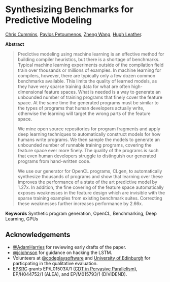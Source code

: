 # Synthesizing Benchmarks for Predictive Modeling
[Chris Cummins](http://chriscummins.cc/),
[Pavlos Petoumenos](http://homepages.inf.ed.ac.uk/ppetoume/),
[Zheng Wang](http://www.lancaster.ac.uk/staff/wangz3/),
[Hugh Leather](http://homepages.inf.ed.ac.uk/hleather/).

**Abstract**
> Predictive modeling using machine learning is an effective method for building
> compiler heuristics, but there is a shortage of benchmarks. Typical machine
> learning experiments outside of the compilation field train over thousands or
> millions of examples. In machine learning for compilers, however, there are
> typically only a few dozen common benchmarks available. This limits the
> quality of learned models, as they have very sparse training data for what are
> often high-dimensional feature spaces. What is needed is a way to generate an
> unbounded number of training programs that finely cover the feature space. At
> the same time the generated programs must be similar to the types of programs
> that human developers actually write, otherwise the learning will target the
> wrong parts of the feature space.
>
> We mine open source repositories for program fragments and apply deep learning
> techniques to automatically construct models for how humans write programs. We
> then sample the models to generate an unbounded number of runnable training
> programs, covering the feature space ever more finely. The quality of the
> programs is such that even human developers struggle to distinguish our
> generated programs from hand-written code.
>
> We use our generator for OpenCL programs, CLgen, to automatically synthesize
> thousands of programs and show that learning over these improves the
> performance of a state of the art predictive model by 1.27x. In
> addition, the fine covering of the feature space automatically exposes
> weaknesses in the feature design which are invisible with the sparse training
> examples from existing benchmark suites. Correcting these weaknesses further
> increases performance by 2.66x.

**Keywords**  Synthetic program generation, OpenCL, Benchmarking, Deep Learning, GPUs

## Acknowledgements

* [@AdamHarries](https://github.com/AdamHarries) for reviewing early drafts of
  the paper.
* [@jcjohnson](https://github.com/jcjohnson) for guidance on hacking the LSTM.
* Volunteers at [@codeplaysoftware](https://github.com/codeplaysoftware/) and
  [University of Edinburgh](http://www.ed.ac.uk/ ) for particpating in the
  qualitative evaluation.
* [EPSRC](https://www.epsrc.ac.uk/) grants EP/L01503X/1 ([CDT in Pervasive
  Parallelism](http://pervasiveparallelism.inf.ed.ac.uk/)), EP/H044752/1 (ALEA),
  and EP/M015793/1 (DIVIDEND).
